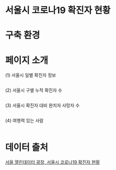 # 서울시 코로나19 확진자 현황



# 구축 환경


# 페이지 소개

(1) 서울시 일별 확진자 정보
```

```

(2) 서울시 구별 누적 확진자 수
``` 

``` 

(3) 서울시 확진자 대비 완치자 사망자 수
``` 

``` 

(4) 여행력 있는 사람
```

``` 


# 데이터 출처
<a href="http://data.seoul.go.kr/dataList/OA-20279/S/1/datasetView.do">서울 열린데이터 광장, 서울시 코로나19 확진자 현황</a>
